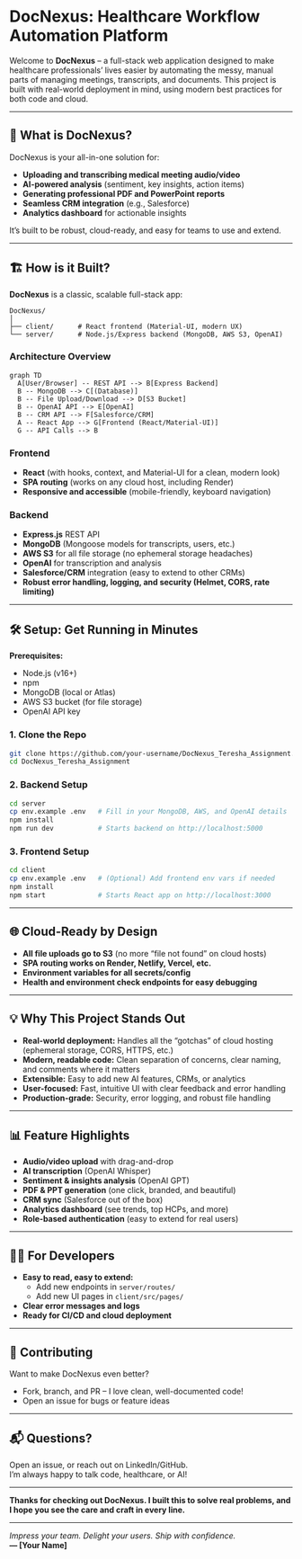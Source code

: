 # DocNexus: Healthcare Workflow Automation Platform

Welcome to **DocNexus** – a full-stack web application designed to make healthcare professionals’ lives easier by automating the messy, manual parts of managing meetings, transcripts, and documents. This project is built with real-world deployment in mind, using modern best practices for both code and cloud.

---

## 🚀 What is DocNexus?

DocNexus is your all-in-one solution for:
- **Uploading and transcribing medical meeting audio/video**
- **AI-powered analysis** (sentiment, key insights, action items)
- **Generating professional PDF and PowerPoint reports**
- **Seamless CRM integration** (e.g., Salesforce)
- **Analytics dashboard** for actionable insights

It’s built to be robust, cloud-ready, and easy for teams to use and extend.

---

## 🏗️ How is it Built?

**DocNexus** is a classic, scalable full-stack app:

```
DocNexus/
│
├── client/      # React frontend (Material-UI, modern UX)
└── server/      # Node.js/Express backend (MongoDB, AWS S3, OpenAI)
```

### **Architecture Overview**

```mermaid
graph TD
  A[User/Browser] -- REST API --> B[Express Backend]
  B -- MongoDB --> C[(Database)]
  B -- File Upload/Download --> D[S3 Bucket]
  B -- OpenAI API --> E[OpenAI]
  B -- CRM API --> F[Salesforce/CRM]
  A -- React App --> G[Frontend (React/Material-UI)]
  G -- API Calls --> B
```

### **Frontend**
- **React** (with hooks, context, and Material-UI for a clean, modern look)
- **SPA routing** (works on any cloud host, including Render)
- **Responsive and accessible** (mobile-friendly, keyboard navigation)

### **Backend**
- **Express.js** REST API
- **MongoDB** (Mongoose models for transcripts, users, etc.)
- **AWS S3** for all file storage (no ephemeral storage headaches)
- **OpenAI** for transcription and analysis
- **Salesforce/CRM** integration (easy to extend to other CRMs)
- **Robust error handling, logging, and security (Helmet, CORS, rate limiting)**

---

## 🛠️ Setup: Get Running in Minutes

**Prerequisites:**  
- Node.js (v16+)
- npm
- MongoDB (local or Atlas)
- AWS S3 bucket (for file storage)
- OpenAI API key

### **1. Clone the Repo**
```bash
git clone https://github.com/your-username/DocNexus_Teresha_Assignment.git
cd DocNexus_Teresha_Assignment
```

### **2. Backend Setup**
```bash
cd server
cp env.example .env   # Fill in your MongoDB, AWS, and OpenAI details
npm install
npm run dev           # Starts backend on http://localhost:5000
```

### **3. Frontend Setup**
```bash
cd client
cp env.example .env   # (Optional) Add frontend env vars if needed
npm install
npm start             # Starts React app on http://localhost:3000
```

---

## 🌐 **Cloud-Ready by Design**

- **All file uploads go to S3** (no more “file not found” on cloud hosts)
- **SPA routing works on Render, Netlify, Vercel, etc.**
- **Environment variables for all secrets/config**
- **Health and environment check endpoints for easy debugging**

---

## 💡 **Why This Project Stands Out**

- **Real-world deployment:** Handles all the “gotchas” of cloud hosting (ephemeral storage, CORS, HTTPS, etc.)
- **Modern, readable code:** Clean separation of concerns, clear naming, and comments where it matters
- **Extensible:** Easy to add new AI features, CRMs, or analytics
- **User-focused:** Fast, intuitive UI with clear feedback and error handling
- **Production-grade:** Security, error logging, and robust file handling

---

## 📊 **Feature Highlights**

- **Audio/video upload** with drag-and-drop
- **AI transcription** (OpenAI Whisper)
- **Sentiment & insights analysis** (OpenAI GPT)
- **PDF & PPT generation** (one click, branded, and beautiful)
- **CRM sync** (Salesforce out of the box)
- **Analytics dashboard** (see trends, top HCPs, and more)
- **Role-based authentication** (easy to extend for real users)

---

## 🧑‍💻 **For Developers**

- **Easy to read, easy to extend:**  
  - Add new endpoints in `server/routes/`
  - Add new UI pages in `client/src/pages/`
- **Clear error messages and logs**
- **Ready for CI/CD and cloud deployment**

---

## 🤝 **Contributing**

Want to make DocNexus even better?  
- Fork, branch, and PR – I love clean, well-documented code!
- Open an issue for bugs or feature ideas

---

## 📬 **Questions?**

Open an issue, or reach out on LinkedIn/GitHub.  
I’m always happy to talk code, healthcare, or AI!

---

**Thanks for checking out DocNexus. I built this to solve real problems, and I hope you see the care and craft in every line.**

---

*Impress your team. Delight your users. Ship with confidence.*  
**— [Your Name]** 